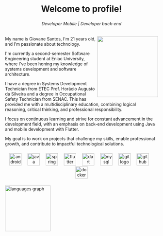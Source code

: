<h1 align="center">Welcome to profile!</h1>

###

<h6 align="center"> Developer Mobile | Developer back-end</h6>


###

<img align="right" height="200" src="https://imgur.com/BtG19o5.png"  />

###

<p align="left">My name is Giovane Santos, I'm 21 years old, and I'm passionate about technology.

I'm currently a second-semester Software Engineering student at Eniac University, where I've been honing my knowledge of systems development and software architecture.

I have a degree in Systems Development Technician from ETEC Prof. Horácio Augusto da Silveira and a degree in Occupational Safety Technician from SENAC. This has provided me with a multidisciplinary education, combining logical reasoning, critical thinking, and professional responsibility.

I focus on continuous learning and strive for constant advancement in the development field, with an emphasis on back-end development using Java and mobile development with Flutter.

My goal is to work on projects that challenge my skills, enable professional growth, and contribute to impactful technological solutions.</p>


###

<div align="center">
  <img src="https://cdn.jsdelivr.net/gh/devicons/devicon/icons/android/android-original.svg" height="40" alt="android logo"  />
  <img width="12" />
  <img src="https://cdn.jsdelivr.net/gh/devicons/devicon/icons/java/java-original.svg" height="40" alt="java logo"  />
  <img width="12" />
  <img src="https://cdn.jsdelivr.net/gh/devicons/devicon/icons/spring/spring-original.svg" height="40" alt="spring logo"  />
  <img width="12" />
  <img src="https://cdn.jsdelivr.net/gh/devicons/devicon/icons/flutter/flutter-original.svg" height="40" alt="flutter logo"  />
  <img width="12" />
  <img src="https://cdn.jsdelivr.net/gh/devicons/devicon/icons/dart/dart-original.svg" height="40" alt="dart logo"  />
  <img width="12" />
  <img src="https://cdn.jsdelivr.net/gh/devicons/devicon/icons/mysql/mysql-original.svg" height="40" alt="mysql logo"  />
  <img width="12" />
  <img src="https://cdn.jsdelivr.net/gh/devicons/devicon/icons/git/git-original.svg" height="40" alt="git logo"  />
  <img width="12" />
  <img src="https://cdn.jsdelivr.net/gh/devicons/devicon/icons/github/github-original.svg" height="40" alt="github logo"  />
  <img width="12" />
  <img src="https://cdn.jsdelivr.net/gh/devicons/devicon/icons/docker/docker-original.svg" height="40" alt="docker logo"  />
</div>

###

<div align="left">
  <img src="https://github-readme-stats.vercel.app/api/top-langs?username=giovane358&locale=en&hide_title=false&layout=compact&card_width=320&langs_count=5&theme=dracula&hide_border=false&order=2" height="150" alt="languages graph"  />
</div>

###
